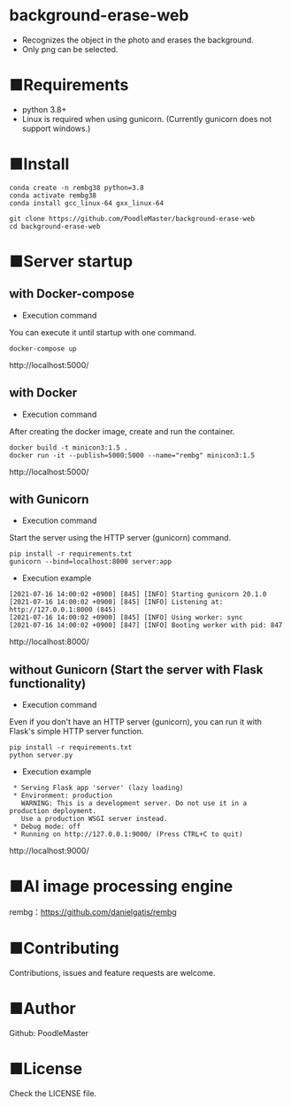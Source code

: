 # background-erase-web
- Recognizes the object in the photo and erases the background.
- Only png can be selected.

# ■Requirements
- python 3.8+
- Linux is required when using gunicorn. (Currently gunicorn does not support windows.)

# ■Install
```
conda create -n rembg38 python=3.8
conda activate rembg38
conda install gcc_linux-64 gxx_linux-64
```

```
git clone https://github.com/PoodleMaster/background-erase-web
cd background-erase-web
```

# ■Server startup
## with Docker-compose
- Execution command

You can execute it until startup with one command.
```
docker-compose up
```
http://localhost:5000/

## with Docker
- Execution command

After creating the docker image, create and run the container.
```
docker build -t minicon3:1.5 .
docker run -it --publish=5000:5000 --name="rembg" minicon3:1.5
```
http://localhost:5000/

## with Gunicorn
- Execution command

Start the server using the HTTP server (gunicorn) command.
```
pip install -r requirements.txt
gunicorn --bind=localhost:8000 server:app
```

- Execution example
```
[2021-07-16 14:00:02 +0900] [845] [INFO] Starting gunicorn 20.1.0
[2021-07-16 14:00:02 +0900] [845] [INFO] Listening at: http://127.0.0.1:8000 (845)
[2021-07-16 14:00:02 +0900] [845] [INFO] Using worker: sync
[2021-07-16 14:00:02 +0900] [847] [INFO] Booting worker with pid: 847
```
http://localhost:8000/

## without Gunicorn (Start the server with Flask functionality)
- Execution command

Even if you don't have an HTTP server (gunicorn), you can run it with Flask's simple HTTP server function.
```
pip install -r requirements.txt
python server.py
```

- Execution example
``` 
 * Serving Flask app 'server' (lazy loading)
 * Environment: production
   WARNING: This is a development server. Do not use it in a production deployment.
   Use a production WSGI server instead.
 * Debug mode: off
 * Running on http://127.0.0.1:9000/ (Press CTRL+C to quit)
 ```
http://localhost:9000/

# ■AI image processing engine
rembg：https://github.com/danielgatis/rembg

# ■Contributing
Contributions, issues and feature requests are welcome.

# ■Author
Github: PoodleMaster

# ■License
Check the LICENSE file.
